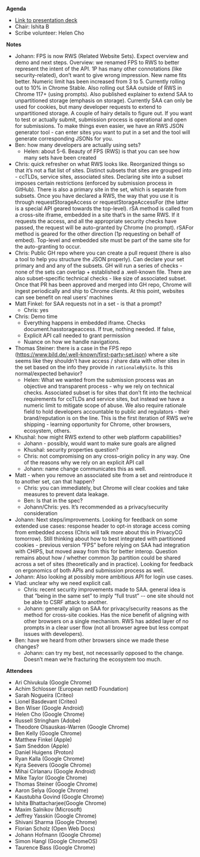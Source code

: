 **Agenda**
- [Link to presentation deck](https://docs.google.com/presentation/d/1K6surspD72-sdkVdRy6KxOA3uipj6XXB9lF_ynOaeX4/edit?usp=sharing)
- Chair: Ishita B
- Scribe volunteer: Helen Cho

**Notes**
- Johann: FPS is now RWS (Related Website Sets). Expect overview and demo and next steps. Overview: we renamed FPS to RWS to better represent the intent of the API. 1P has many other connotations (like security-related), don’t want to give wrong impression. New name fits better. Numeric limit has been increased from 3 to 5. Currently rolling out to 10% in Chrome Stable. Also rolling out SAA outside of RWS in Chrome 117+ (using prompts). Also published explainer to extend SAA to unpartitioned storage (emphasis on storage). Currently SAA can only be used for cookies, but many developer requests to extend to unpartitioned storage. A couple of hairy details to figure out. If you want to test or actually submit, submission process is operational and open for submissions. To make things even easier, we have an RWS JSON generator tool - can enter sites you want to put in a set and the tool will generate corresponding JSONs for you. 
- Ben: how many developers are actually using sets?
  - Helen: about 5-6. Beauty of FPS (RWS) is that you can see how many sets have been created
- Chris: quick refresher on what RWS looks like. Reorganized things so that it’s not a flat list of sites. Distinct subsets that sites are grouped into - ccTLDs, service sites, associated sites. Declaring site into a subset imposes certain restrictions (enforced by submission process in GitHub). There is also a primary site in the set, which is separate from subsets. Once you have declared a RWS, the way that you use it is through requestStorageAccess or requestStorageAccessFor (the latter is a special API geared towards the top-level). rSA method is called from a cross-site iframe, embedded in a site that’s in the same RWS. If it requests the access, and all the appropriate security checks have passed, the request will be auto-granted by Chrome (no prompt). rSAFor method is geared for the other direction (1p requesting on behalf of embed). Top-level and embedded site must be part of the same site for the auto-granting to occur. 
- Chris: Public GH repo where you can create a pull request (there is also a tool to help you structure the JSON properly). Can declare your set primary and and any of the subsets. GH will run a series of checks - none of the sets can overlap + established a .well-known file. There are also subset-specific technical checks - like size of associated subset. Once that PR has been approved and merged into GH repo, Chrome will ingest periodically and ship to Chrome clients. At this point, websites can see benefit on real users’ machines
- Matt Finkel: for SAA requests not in a set - is that a prompt?
  - Chris: yes
- Chris: Demo time
  - Everything happens in embedded iframe. Checks document.hasstorageaccess. If true, nothing needed. If false, <questions>
  - Explicit API call needed to grant permission
  - Nuance on how we handle navigations. 
- Thomas Steiner: there is a case in the FPS repo (https://www.bild.de/.well-known/first-party-set.json) where a site seems like they shouldn’t have access / share data with other sites in the set based on the info they provide in `rationaleBySite`. Is this normal/expected behavior?
  - Helen: What we wanted from the submission process was an objective and transparent process - why we rely on technical checks. Associated subset is for sites that don’t fit into the technical requirements for ccTLDs and service sites, but instead we have a numeric limit to mitigate scope of abuse. We also require rationale field to hold developers accountable to public and regulators - their brand/reputation is on the line. This is the first iteration of RWS we’re shipping - learning opportunity for Chrome, other browsers, ecosystem, others.
- Khushal: how might RWS extend to other web platform capabilities?
  - Johann - possibly, would want to make sure goals are aligned
  - Khushal: security properties question?
  - Chris: not compromising on any cross-origin policy in any way. One of the reasons why we rely on an explicit API call
  - Johann: name change communicates this as well. 
- Matt - when you remove an associated site from a set and reintroduce it to another set, can that happen?
  - Chris: you can immediately, but Chrome will clear cookies and take measures to prevent data leakage.
  - Ben: Is that in the spec?
  - Johann/Chris: yes. It’s recommended as a privacy/security consideration 
- Johann: Next steps/improvements. Looking for feedback on some extended use cases: response header to opt-in storage access coming from embedded access (Chris will talk more about this in PrivacyCG tomorrow). Still thinking about how to best integrated with partitioned cookies - previous version “FPS” before relying on SAA had integration with CHIPS, but moved away from this for better interop. Question remains about how / whether common 3p partition could be shared across a set of sites (theoretically and in practice). Looking for feedback on ergonomics of both APIs and submission process as well. 
- Johann: Also looking at possibly more ambitious API for login use cases. 
- Vlad: unclear why we need explicit call.
  - Chris: recent security improvements made to SAA. general idea is that “being in the same set” to imply “full trust” -- one site should not be able to CSRF attack to another. 
  - Johann: generally align on SAA for privacy/security reasons as the method for cross-site cookies. Has the nice benefit of aligning with other browsers on a single mechanism. RWS has added layer of no prompts in a clear user flow (not all browser agree but less compat issues with developers).
- Ben: have we heard from other browsers since we made these changes?
  - Johann: can try my best, not necessarily opposed to the change. Doesn’t mean we’re fracturing the ecosystem too much.

**Attendees**

- Ari Chivukula (Google Chrome)
- Achim Schlosser (European netID Foundation)
- Sarah Nogueira (Criteo)
- Lionel Basdevant (Criteo)
- Ben Wiser (Google Android)
- Helen Cho (Google Chrome)
- Russell Stringham (Adobe)
- Theodore Olsauskas-Warren (Google Chrome)
- Ben Kelly (Google Chrome)
- Matthew Finkel (Apple)
- Sam Sneddon (Apple)
- Daniel Huigens (Proton)
- Ryan Kalla (Google Chrome)
- Kyra Seevers (Google Chrome)
- Mihai Cirlanaru (Google Android)
- Mike Taylor (Google Chrome)
- Thomas Steiner (Google Chrome)
- Aaron Selya (Google Chrome)
- Kaustubha Govind (Google Chrome)
- Ishita Bhattacharjee(Google Chrome)
- Maxim Salnikov (Microsoft)
- Jeffrey Yasskin (Google Chrome)
- Shivani Sharma (Google Chrome)
- Florian Scholz (Open Web Docs)
- Johann Hofmann (Google Chrome)
- Simon Hangl (Google ChromeOS)
- Taurence Bass (Google Chrome)
